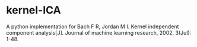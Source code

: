 # kernel-ICA
A python implementation for Bach F R, Jordan M I. Kernel independent component analysis[J]. Journal of machine learning research, 2002, 3(Jul): 1-48.
